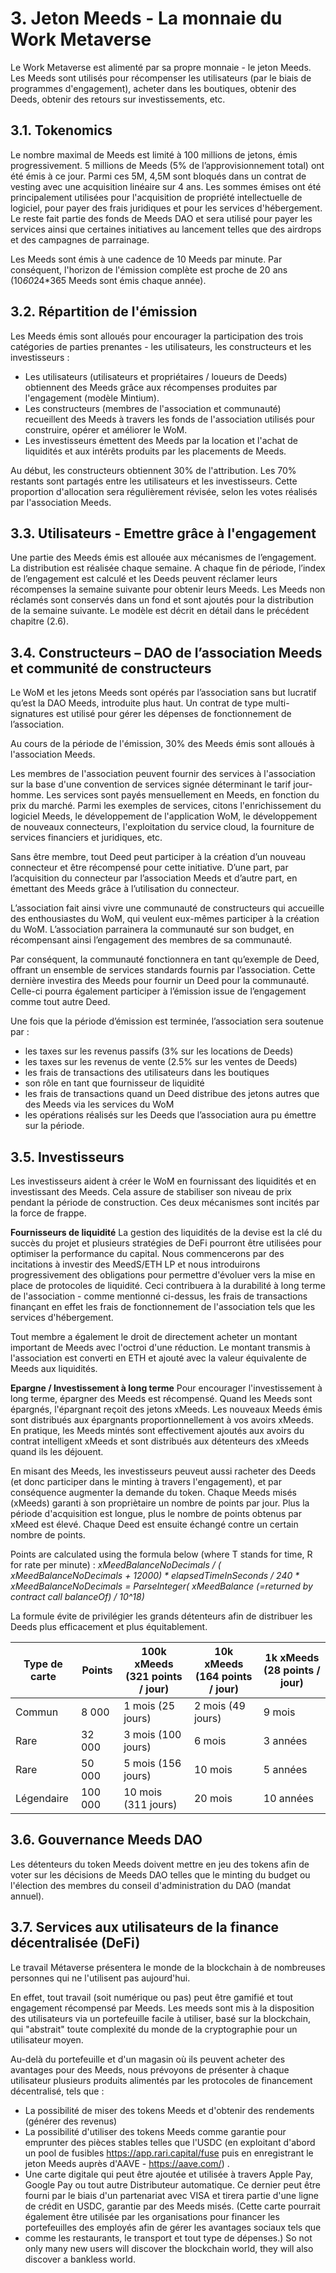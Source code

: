 # 3. Jeton Meeds - La monnaie du Work Metaverse

Le Work Metaverse est alimenté par sa propre monnaie - le jeton Meeds. Les Meeds sont utilisés pour récompenser les utilisateurs (par le biais de programmes d'engagement), acheter dans les boutiques, obtenir des Deeds, obtenir des retours sur investissements, etc.

## 3.1. Tokenomics

Le nombre maximal de Meeds est limité à 100 millions de jetons, émis progressivement. 5 millions de Meeds (5% de l’approvisionnement total) ont été émis à ce jour. Parmi ces 5M, 4,5M sont bloqués dans un contrat de vesting avec une acquisition linéaire sur 4 ans. Les sommes émises ont été principalement utilisées pour l'acquisition de propriété intellectuelle de logiciel, pour payer des frais juridiques et pour les services d'hébergement. Le reste fait partie des fonds de Meeds DAO et sera utilisé pour payer les services ainsi que certaines initiatives au lancement telles que des airdrops et des campagnes de parrainage.

Les Meeds sont émis à une cadence de 10 Meeds par minute. Par conséquent, l'horizon de l'émission complète est proche de 20 ans (10*60*24*365 Meeds sont émis chaque année).

## 3.2. Répartition de l'émission

Les Meeds émis sont alloués pour encourager la participation des trois catégories de parties prenantes - les utilisateurs, les constructeurs et les investisseurs :
- Les utilisateurs (utilisateurs et propriétaires / loueurs de Deeds) obtiennent des Meeds grâce aux récompenses produites par l'engagement (modèle Mintium).
- Les constructeurs (membres de l'association et communauté) recueillent des Meeds à travers les fonds de l'association utilisés pour construire, opérer et améliorer le WoM.
- Les investisseurs émettent des Meeds par la location et l'achat de liquidités et aux intérêts produits par les placements de Meeds.

Au début, les constructeurs obtiennent 30% de l'attribution. Les 70% restants sont partagés entre les utilisateurs et les investisseurs. Cette proportion d'allocation sera régulièrement révisée, selon les votes réalisés par l'association Meeds.

## 3.3. Utilisateurs - Emettre grâce à l'engagement

Une partie des Meeds émis est allouée aux mécanismes de l’engagement. La distribution est réalisée chaque semaine. A chaque fin de période, l’index de l’engagement est calculé et les Deeds peuvent réclamer leurs récompenses la semaine suivante pour obtenir leurs Meeds. Les Meeds non réclamés sont conservés dans un fond et sont ajoutés pour la distribution de la semaine suivante. Le modèle est décrit en détail dans le précédent chapitre (2.6).

## 3.4. Constructeurs – DAO de l’association Meeds et communité de constructeurs

Le WoM et les jetons Meeds sont opérés par l’association sans but lucratif qu’est la DAO Meeds, introduite plus haut. Un contrat de type multi-signatures est utilisé pour gérer les dépenses de fonctionnement de l’association.

Au cours de la période de l'émission, 30% des Meeds émis sont alloués à l'association Meeds.

Les membres de l'association peuvent fournir des services à l'association sur la base d'une convention de services signée déterminant le tarif jour-homme. Les services sont payés mensuellement en Meeds, en fonction du prix du marché. Parmi les exemples de services, citons l'enrichissement du logiciel Meeds, le développement de l'application WoM, le développement de nouveaux connecteurs, l'exploitation du service cloud, la fourniture de services financiers et juridiques, etc.

Sans être membre, tout Deed peut participer à la création d’un nouveau connecteur et être récompensé pour cette initiative. D’une part, par l’acquisition du connecteur par l’association Meeds et d’autre part, en émettant des Meeds grâce à l’utilisation du connecteur.

L’association fait ainsi vivre une communauté de constructeurs qui accueille des enthousiastes du WoM, qui veulent eux-mêmes participer à la création du WoM. L’association parrainera la communauté sur son budget, en récompensant ainsi l’engagement des membres de sa communauté.

Par conséquent, la communauté fonctionnera en tant qu’exemple de Deed, offrant un ensemble de services standards fournis par l’association. Cette dernière investira des Meeds pour fournir un Deed pour la communauté. Celle-ci pourra également participer à l’émission issue de l’engagement comme tout autre Deed.

Une fois que la période d’émission est terminée, l’association sera soutenue par :
- les taxes sur les revenus passifs (3% sur les locations de Deeds)
- les taxes sur les revenus de vente (2.5% sur les ventes de Deeds)
- les frais de transactions des utilisateurs dans les boutiques
- son rôle en tant que fournisseur de liquidité
- les frais de transactions quand un Deed distribue des jetons autres que des Meeds via les services du WoM
- les opérations réalisés sur les Deeds que l’association aura pu émettre sur la période.


## 3.5. Investisseurs

Les investisseurs aident à créer le WoM en fournissant des liquidités et en investissant des Meeds. Cela assure de stabiliser son niveau de prix pendant la période de construction. Ces deux mécanismes sont incités par la force de frappe.

**Fournisseurs de liquidité** La gestion des liquidités de la devise est la clé du succès du projet et plusieurs stratégies de DeFi pourront être utilisées pour optimiser la performance du capital. Nous commencerons par des incitations à investir des MeedS/ETH LP et nous introduirons progressivement des obligations pour permettre d'évoluer vers la mise en place de protocoles de liquidité. Ceci contribuera à la durabilité à long terme de l'association - comme mentionné ci-dessus, les frais de transactions finançant en effet les frais de fonctionnement de l'association tels que les services d'hébergement.

Tout membre a également le droit de directement acheter un montant important de Meeds avec l'octroi d'une réduction. Le montant transmis à l'association est converti en ETH et ajouté avec la valeur équivalente de Meeds aux liquidités.

**Epargne / Investissement à long terme** Pour encourager l'investissement à long terme, épargner des Meeds est récompensé. Quand les Meeds sont épargnés, l'épargnant reçoit des jetons xMeeds. Les nouveaux Meeds émis sont distribués aux épargnants proportionnellement à vos avoirs xMeeds. En pratique, les Meeds mintés sont effectivement ajoutés aux avoirs du contrat intelligent xMeeds et sont distribués aux détenteurs des xMeeds quand ils les déjouent.

En misant des Meeds, les investisseurs peuveut aussi racheter des Deeds (et donc participer dans le minting à travers l'engagement), et par conséquence augmenter la demande du token. Chaque Meeds misés (xMeeds) garanti à son propriètaire un nombre de points par jour. Plus la période d'acquisition est longue, plus le nombre de points obtenus par xMeed est élevé. Chaque Deed est ensuite échangé contre un certain nombre de points.

Points are calculated using the formula below (where T stands for time, R for rate per minute) : _xMeedBalanceNoDecimals / ( xMeedBalanceNoDecimals + 12000) * elapsedTimeInSeconds / 240 * xMeedBalanceNoDecimals = ParseInteger( xMeedBalance (=returned by contract call balanceOf) / 10^18)_

La formule évite de privilégier les grands détenteurs afin de distribuer les Deeds plus efficacement et plus équitablement.

| Type de carte | Points  | 100k xMeeds (321 points / jour) | 10k xMeeds (164 points / jour) | 1k xMeeds (28 points / jour) |
| ------------- | ------- | ------------------------------- | ------------------------------ | ---------------------------- |
| Commun        | 8 000   | 1 mois (25 jours)               | 2 mois (49 jours)              | 9 mois                       |
| Rare          | 32 000  | 3 mois (100 jours)              | 6 mois                         | 3 années                     |
| Rare          | 50 000  | 5 mois (156 jours)              | 10 mois                        | 5 années                     |
| Légendaire    | 100 000 | 10 mois (311 jours)             | 20 mois                        | 10 années                    |

## 3.6. Gouvernance Meeds DAO

Les détenteurs du token Meeds doivent mettre en jeu des tokens afin de voter sur les décisions de Meeds DAO telles que le minting du budget ou l'élection des membres du conseil d'administration du DAO (mandat annuel).

## 3.7. Services aux utilisateurs de la finance décentralisée (DeFi)

Le travail Métaverse présentera le monde de la blockchain à de nombreuses personnes qui ne l'utilisent pas aujourd'hui.

En effet, tout travail (soit numérique ou pas) peut être gamifié et tout engagement récompensé par Meeds. Les meeds sont mis à la disposition des utilisateurs via un portefeuille facile à utiliser, basé sur la blockchain, qui "abstrait" toute complexité du monde de la cryptographie pour un utilisateur moyen.

Au-delà du portefeuille et d'un magasin où ils peuvent acheter des avantages pour des Meeds, nous prévoyons de présenter à chaque utilisateur plusieurs produits alimentés par les protocoles de financement décentralisé, tels que :
* La possibilité de miser des tokens Meeds et d'obtenir des rendements (générer des revenus)
* La possibilité d'utiliser des tokens Meeds comme garantie pour emprunter des pièces stables telles que l'USDC (en exploitant d'abord un pool de fusibles https://app.rari.capital/fuse puis en enregistrant le jeton Meeds auprès d'AAVE - https://aave.com/) .
* Une carte digitale qui peut être ajoutée et utilisée à travers Apple Pay, Google Pay ou tout autre Distributeur automatique. Ce dernier peut être fourni par le biais d'un partenariat avec VISA et tirera partie d'une ligne de crédit en USDC, garantie par des Meeds misés. (Cette carte pourrait également être utilisée par les organisations pour financer les portefeuilles des employés afin de gérer les avantages sociaux tels que
* comme les restaurants, le transport et tout type de dépenses.) So not only many new users will discover the blockchain world, they will also discover a bankless world.

 
